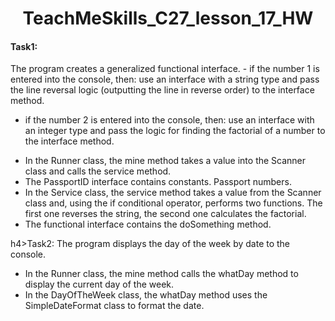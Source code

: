 <h1 align = "center">TeachMeSkills_C27_lesson_17_HW</h1>
<h4>Task1:</h4> The program creates a generalized functional interface.
- if the number 1 is entered into the console, then: use an interface with a string type and pass the line reversal logic (outputting the line in reverse order) to the interface method.

- if the number 2 is entered into the console, then: use an interface with an integer type and pass the logic for finding the factorial of a number to the interface method.
<ul>
  <li>In the Runner class, the mine method takes a value into the Scanner class and calls the service method.</li>
  <li>The PassportID interface contains constants. Passport numbers.</li>
  <li>In the Service class, the service method takes a value from the Scanner class and, using the if conditional operator, performs two functions. The first one reverses the string, the second one calculates the factorial.</li>
  <li>The functional interface contains the doSomething method.</li>
</ul>
h4>Task2:</h4> The program displays the day of the week by date to the console.
<ul>
  <li>In the Runner class, the mine method calls the whatDay method to display the current day of the week.</li>
  <li>In the DayOfTheWeek class, the whatDay method uses the SimpleDateFormat class to format the date.</li>
</ul>
